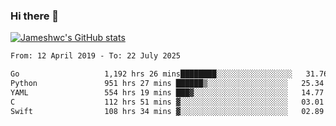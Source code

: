 ### Hi there 👋

[![Jameshwc's GitHub stats](https://github-readme-stats.vercel.app/api?username=jameshwc)](https://github.com/anuraghazra/github-readme-stats)

<!--START_SECTION:waka-->

```txt
From: 12 April 2019 - To: 22 July 2025

Go                   1,192 hrs 26 mins████████░░░░░░░░░░░░░░░░░   31.76 %
Python               951 hrs 27 mins ██████▒░░░░░░░░░░░░░░░░░░   25.34 %
YAML                 554 hrs 19 mins ███▓░░░░░░░░░░░░░░░░░░░░░   14.77 %
C                    112 hrs 51 mins ▓░░░░░░░░░░░░░░░░░░░░░░░░   03.01 %
Swift                108 hrs 34 mins ▓░░░░░░░░░░░░░░░░░░░░░░░░   02.89 %
```

<!--END_SECTION:waka-->